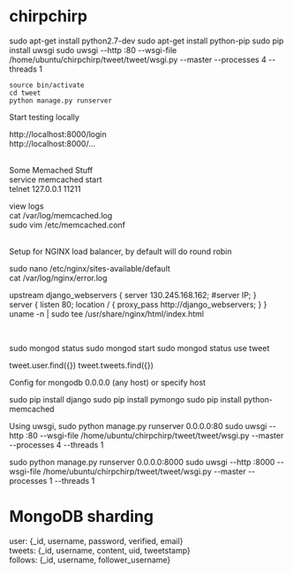 # chirpchirp


sudo apt-get install python2.7-dev
sudo apt-get install python-pip
sudo pip install uwsgi
sudo uwsgi --http :80 --wsgi-file /home/ubuntu/chirpchirp/tweet/tweet/wsgi.py --master --processes 4 --threads 1

```
source bin/activate
cd tweet
python manage.py runserver
```

Start testing locally

http://localhost:8000/login
<br>
http://localhost:8000/...


<br>
Some Memached Stuff<br>
service memcached start<br>
telnet 127.0.0.1 11211<br>


view logs<br>
cat /var/log/memcached.log<br>
sudo vim /etc/memcached.conf<br>

<br>
Setup for NGINX load balancer, by default will do round robin

sudo nano /etc/nginx/sites-available/default<br>
cat /var/log/nginx/error.log<br>

upstream django_webservers {
        server 130.245.168.162;
        #server IP;
}
<br>
server {
        listen 80;
        location / {
                proxy_pass http://django_webservers;
        }
}
<br>
uname -n | sudo tee /usr/share/nginx/html/index.html


<br>

sudo mongod status
sudo mongod start
sudo mongod status
use tweet

tweet.user.find({})
tweet.tweets.find({})



Config for mongodb
0.0.0.0 (any host)
or
specify host

sudo pip install django
sudo pip install pymongo
sudo pip install python-memcached
<br>

Using uwsgi,
sudo python manage.py runserver 0.0.0.0:80
sudo uwsgi --http :80 --wsgi-file /home/ubuntu/chirpchirp/tweet/tweet/wsgi.py --master --processes 4 --threads 1

sudo python manage.py runserver 0.0.0.0:8000
sudo uwsgi --http :8000 --wsgi-file /home/ubuntu/chirpchirp/tweet/tweet/wsgi.py --master --processes 1 --threads 1


# MongoDB sharding
user: {_id, username, password, verified, email}<br>
tweets: {_id, username, content, uid, tweetstamp}<br>
follows: {_id, username, follower_username}


